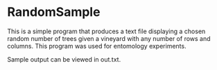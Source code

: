 # RandomSample
This is a simple program that produces a text file displaying a chosen random number of trees given a vineyard with any number of rows and columns. This program was used for entomology experiments.

Sample output can be viewed in out.txt.

